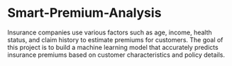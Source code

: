 # Smart-Premium-Analysis
Insurance companies use various factors such as age, income, health status, and claim history to estimate premiums for customers. The goal of this project is to build a machine learning model that accurately predicts insurance premiums based on customer characteristics and policy details.
